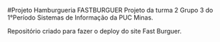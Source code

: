 #Projeto Hamburgueria FASTBURGUER 
Projeto da turma 2 Grupo 3 do 1°Período Sistemas de Informação da PUC Minas.

Repositório criado para fazer o deploy do site Fast Burguer.
